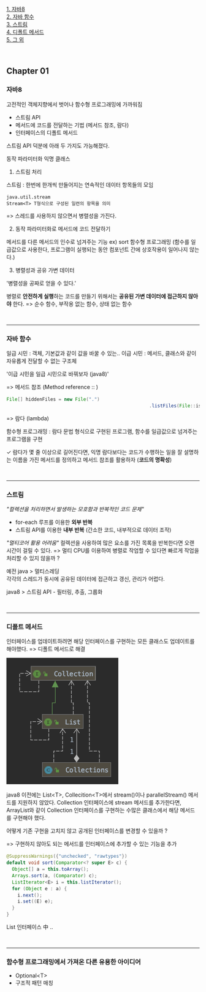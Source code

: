 [1. 자바8](#자바8) <br>
[2. 자바 함수](#자바-함수) <br>
[3. 스트림](#스트림) <br>
[4. 디폴트 메서드](#디폴트-메서드) <br>
[5. 그 외](#함수형-프로그래밍에서-가져온-다른-유용한-아이디어) 

<br>


## Chapter 01

### 자바8

고전적인 객체지향에서 벗어나 함수형 프로그래밍에 가까워짐

- 스트림 API
- 메서드에 코드를 전달하는 기법 (메서드 참조, 람다)
- 인터페이스의 디폴트 메서드

스트림 API 덕분에 아래 두 가지도 가능해졌다. 

동작 파라미터화 익명 클래스 



1. 스트림 처리 

스트림 : 한번에 한개씩 만들어지는 연속적인 데이터 항목들의 모임

```
java.util.stream 
Stream<T> T형식으로 구성된 일련의 항목을 의미 
```

=> 스레드를 사용하지 않으면서 병렬성을 가진다. 



2. 동작 파라미터화로 메서드에 코드 전달하기

메서드를 다른 메서드의 인수로 넘겨주는 기능 ex) sort
함수형 프로그래밍 (함수를 일급값으로 사용한다, 프로그램이 실행되는 동안 컴포넌트 간에 상호작용이 일어나지 않는다.)

3. 병렬성과 공유 가변 데이터

'병렬성을 공짜로 얻을 수 있다.'

병렬로 **안전하게 실행**하는 코드를 만들기 위해서는 **공유된 가변 데이터에 접근하지 않아야** 한다. => 순수 함수, 부작용 없는 함수, 상태 없는 함수

<br>

---

### 자바 함수

일급 시민 : 객체, 기본값과 같이 값을 바꿀 수 있는.. 
이급 시민 : 메서드, 클래스와 같이 자유롭게 전달할 수 없는 구조체

'이급 시민을 일급 시민으로 바꿔보자 (java8)'



=> 메서드 참조 (Method reference :: )

```java
File[] hiddenFiles = new File(".")
													.listFiles(File::isHidden);
```

=> 람다 (lambda)

함수형 프로그래밍 : 람다 문법 형식으로 구현된 프로그램, 함수를 일급값으로 넘겨주는 프로그램을 구현

✓ 람다가 몇 줄 이상으로 길어진다면, 익명 람다보다는 코드가 수행하는 일을 잘 설명하는 이름을 가진 메서드를 정의하고 메서드 참조를 활용하자 (**코드의 명확성**)

<br>

---

### 스트림

*"컬렉션을 처리하면서 발생하는 모호함과 반복적인 코드 문제"*

- for-each 루프를 이용한 **외부 반복**
- 스트림 API를 이용한 **내부 반복** (간소한 코드, 내부적으로 데이터 조작)

*"멀티코어 활용 어려움"*
컬렉션을 사용하여 많은 요소를 가진 목록을 반복한다면 오랜 시간이 걸릴 수 있다. => 멀티 CPU를 이용하여 병렬로 작업할 수 있다면 빠르게 작업을 처리할 수 있지 않을까 ? 

예전 java > 멀티스레딩  
각각의 스레드가 동시에 공유된 데이터에 접근하고 갱신, 관리가 어렵다. 

java8 > 스트림 API - 필터링, 추출, 그룹화 

<br>

---

### 디폴트 메서드

인터페이스를 업데이트하려면 해당 인터페이스를 구현하는 모든 클래스도 업데이트를 해야했다. => 디폴트 메서드로 해결

![List_Collection](../../../../../resources/modernjavainaction/chapter01/chapter01_Collections_List.png)
 
java8 이전에는 List\<T>, Collecition\<T>에서 stream()이나 parallelStream() 메서드를 지원하지 않았다. Collection 인터페이스에 stream 메서드를 추가한다면, ArrayList와 같이 Collection 인터페이스를 구현하는 수많은 클래스에서 해당 메서드를 구현해야 했다. 

어떻게 기존 구현을 고치지 않고 공개된 인터페이스를 변경할 수 있을까 ?

=> 구현하지 않아도 되는 메서드를 인터페이스에 추가할 수 있는 기능을 추가

```java
@SuppressWarnings({"unchecked", "rawtypes"})
default void sort(Comparator<? super E> c) {
  Object[] a = this.toArray();
  Arrays.sort(a, (Comparator) c);
  ListIterator<E> i = this.listIterator();
  for (Object e : a) {
    i.next();
    i.set((E) e);
  }
}
```

List 인터페이스 中 ..

<br>

---

### 함수형 프로그래밍에서 가져온 다른 유용한 아이디어

- Optional\<T>
- 구조적 패턴 매칭
